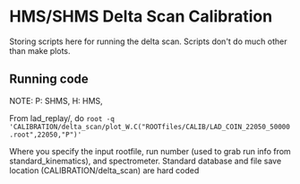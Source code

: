 HMS/SHMS Delta Scan Calibration
============================================
Storing scripts here for running the delta scan. Scripts don't do much other than make plots.




Running code
---------------
NOTE: P: SHMS,  H: HMS, 

From lad_replay/, do
`root -q 'CALIBRATION/delta_scan/plot_W.C("ROOTfiles/CALIB/LAD_COIN_22050_50000.root",22050,"P")'`

Where you specify the input rootfile, run number (used to grab run info from standard_kinematics), and spectrometer.
Standard database and file save location (CALIBRATION/delta_scan) are hard coded